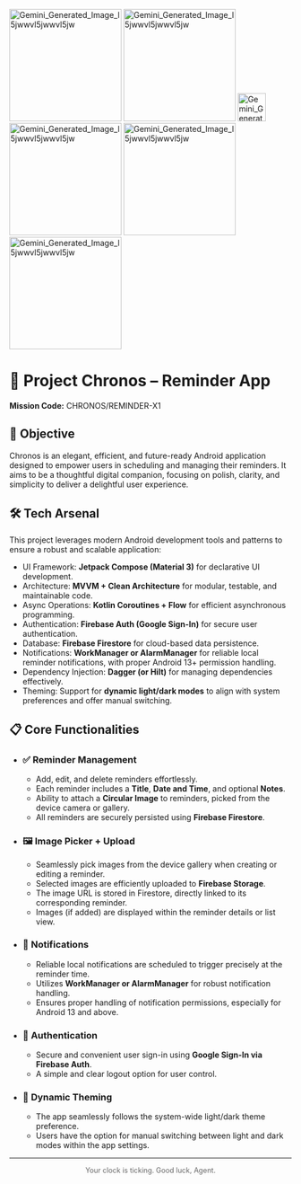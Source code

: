 <!DOCTYPE html>
<html lang="en">
<head>
    <meta charset="UTF-8">
    <meta name="viewport" content="width=device-width, initial-scale=1.0">
   
   </head>
<body>
    <div class="logo-container">

  <img width="200" height="200" alt="Gemini_Generated_Image_l5jwwvl5jwwvl5jw" src="https://github.com/user-attachments/assets/faa035f1-c911-4e70-8b5e-d3ef7ae3ab5f" 
        />
        <img height="200" alt="Gemini_Generated_Image_l5jwwvl5jwwvl5jw" src="https://github.com/user-attachments/assets/6578cf6a-20e1-4b4d-b885-d5dd6923dc6f" 
        />
        <img  height="50" alt="Gemini_Generated_Image_l5jwwvl5jwwvl5jw" src="https://github.com/user-attachments/assets/b41f6aa6-a136-48ea-b6a6-7da0293ab665" 
        />
        <img  height="200" alt="Gemini_Generated_Image_l5jwwvl5jwwvl5jw" src="https://github.com/user-attachments/assets/e0e868a5-507a-4c11-aa2b-d9c206c40938" 
        />
        <img  height="200" alt="Gemini_Generated_Image_l5jwwvl5jwwvl5jw" src="https://github.com/user-attachments/assets/c6866397-318a-4c83-8ead-fb7e1333475d" 
        />
        <img  height="200" alt="Gemini_Generated_Image_l5jwwvl5jwwvl5jw" src="https://github.com/user-attachments/assets/e0e868a5-507a-4c11-aa2b-d9c206c40938" 
        />
  </div>


   <h1>🚀 Project Chronos – Reminder App</h1>
    <p>
        <strong>Mission Code:</strong> CHRONOS/REMINDER-X1<br>
    </p>

   <div class="section">
        <h2>🧠 Objective</h2>
        <p>
            Chronos is an elegant, efficient, and future-ready Android application designed to empower users in scheduling and managing their reminders. It aims to be a thoughtful digital companion, focusing on polish, clarity, and simplicity to deliver a delightful user experience.
        </p>
    </div>

   <div class="section">
        <h2>🛠 Tech Arsenal</h2>
        <p>This project leverages modern Android development tools and patterns to ensure a robust and scalable application:</p>
        <ul>
            <li><span class="badge badge-green">UI Framework:</span> <strong>Jetpack Compose (Material 3)</strong> for declarative UI development.</li>
            <li><span class="badge badge-blue">Architecture:</span> <strong>MVVM + Clean Architecture</strong> for modular, testable, and maintainable code.</li>
            <li><span class="badge badge-purple">Async Operations:</span> <strong>Kotlin Coroutines + Flow</strong> for efficient asynchronous programming.</li>
            <li><span class="badge badge-orange">Authentication:</span> <strong>Firebase Auth (Google Sign-In)</strong> for secure user authentication.</li>
            <li><span class="badge badge-green">Database:</span> <strong>Firebase Firestore</strong> for cloud-based data persistence.</li>
            <li><span class="badge badge-blue">Notifications:</span> <strong>WorkManager or AlarmManager</strong> for reliable local reminder notifications, with proper Android 13+ permission handling.</li>
            <li><span class="badge badge-purple">Dependency Injection:</span> <strong>Dagger (or Hilt)</strong> for managing dependencies effectively.</li>
            <li><span class="badge badge-orange">Theming:</span> Support for <strong>dynamic light/dark modes</strong> to align with system preferences and offer manual switching.</li>
        </ul>
    </div>

  <div class="section">
        <h2>📋 Core Functionalities</h2>
        <ul>
            <li>
                <h3>✅ Reminder Management</h3>
                <ul>
                    <li>Add, edit, and delete reminders effortlessly.</li>
                    <li>Each reminder includes a <strong>Title</strong>, <strong>Date and Time</strong>, and optional <strong>Notes</strong>.</li>
                    <li>Ability to attach a <strong>Circular Image</strong> to reminders, picked from the device camera or gallery.</li>
                    <li>All reminders are securely persisted using <strong>Firebase Firestore</strong>.</li>
                </ul>
            </li>
            <li>
                <h3>🖼️ Image Picker + Upload</h3>
                <ul>
                    <li>Seamlessly pick images from the device gallery when creating or editing a reminder.</li>
                    <li>Selected images are efficiently uploaded to <strong>Firebase Storage</strong>.</li>
                    <li>The image URL is stored in Firestore, directly linked to its corresponding reminder.</li>
                    <li>Images (if added) are displayed within the reminder details or list view.</li>
                </ul>
            </li>
            <li>
                <h3>🔔 Notifications</h3>
                <ul>
                    <li>Reliable local notifications are scheduled to trigger precisely at the reminder time.</li>
                    <li>Utilizes <strong>WorkManager or AlarmManager</strong> for robust notification handling.</li>
                    <li>Ensures proper handling of notification permissions, especially for Android 13 and above.</li>
                </ul>
            </li>
            <li>
                <h3>👤 Authentication</h3>
                <ul>
                    <li>Secure and convenient user sign-in using <strong>Google Sign-In via Firebase Auth</strong>.</li>
                    <li>A simple and clear logout option for user control.</li>
                </ul>
            </li>
            <li>
                <h3>🎨 Dynamic Theming</h3>
                <ul>
                    <li>The app seamlessly follows the system-wide light/dark theme preference.</li>
                    <li>Users have the option for manual switching between light and dark modes within the app settings.</li>
                </ul>
            </li>
        </ul>
    </div>


   <hr>
    <p style="text-align: center; font-size: 0.9em; color: #666;">
        Your clock is ticking. Good luck, Agent.
    </p>
</body>
</html>
